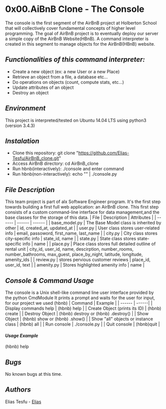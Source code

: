 # 0x00.AiBnB Clone - The Console
The console is the first segment of the AirBnB project at Holberton School that will collectively cover fundamental concepts of higher level programming. The goal of AirBnB project is to eventually deploy our server a simple copy of the AirBnB Website(HBnB). A command interpreter is created in this segment to manage objects for the AirBnB(HBnB) website.
## _Functionalities of this command interpreter:_

 - Create a new object (ex: a new User or a new Place)
 - Retrieve an object from a file, a database etc...
 - Do operations on objects (count, compute stats, etc...)
 - Update attributes of an object
 - Destroy an object

## _Environment_
This project is interpreted/tested on Ubuntu 14.04 LTS using python3 (version 3.4.3)

## _Instalation_
 - Clone this repository: git clone "https://github.com/Elias-Tesfu/AirBnB_clone.git"
 - Access AirBnB directory: cd AirBnB_clone
 - Run hbnb(interactively): ./console and enter command
 - Run hbnb(non-interactively): echo "" | ./console.py

## _File Description_
This team project is part of alx Software Engineer program. It's the first step towards building a first full web application: an AirBnB clone. This first step consists of a custom command-line interface for data management,and the base classes for the storage of this data.
| File | Description | Attributes |
| ------ | ------ | ------ |
| base_model.py | The Base Model class is inherited by other | id, created_at, updated_at |
| user.py | User class stores user-related info | email, passoword, first_name, last_name |
| city.py | City class stores city-specific info | state_id, name |
| state.py | State class stores state-specific info | name |
| place.py | Place class stores full detailed outline of rental unit | city_id, user_id, name, descirption, number_rooms, number_bathrooms, max_guest, place_by_night, latitude, longitude, amenity_ids |
| review.py | stores pervious customer reviews | place_id, user_id, text |
| amenity.py | Stores highlighted amenity info | name |

## _Console & Command Usage_
The console is a Unix shell-like command line user interface provided by the python CmdModule It prints a prompt and waits for the user for input, for our project we used (hbnb)
| Command | Example |
| ------ | ------|
| Display commands help | (hbnb) help |
| Create Object (prints its ID) | (hbnb) create |
| Destroy Object | (hbnb) destroy or (hbnb) .destroy() |
| Show Object | (hbnb) show or (hbnb) .show() |
| Show "all" objects or instance class | (hbnb) all |
| Run console | ./console.py |
| Quit console | (hbnb)quit |

#### _Usage Example_
(hbnb) help

## _Bugs_
No known bugs at this time.

## _Authors_
Elias Tesfu - [Elias](https://github.com/Elias-Tesfu)
